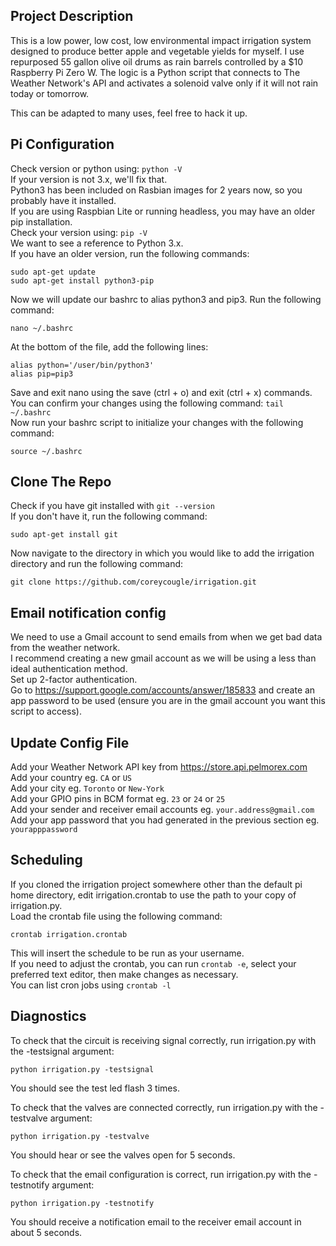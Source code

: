 ## Project Description
This is a low power, low cost, low environmental impact irrigation system designed to produce better apple and vegetable yields for myself. I use repurposed 55 gallon olive oil drums as rain barrels controlled by a $10 Raspberry Pi Zero W. The logic is a Python script that connects to The Weather Network's API and activates a solenoid valve only if it will not rain today or tomorrow.  
  
This can be adapted to many uses, feel free to hack it up.

## Pi Configuration
Check version or python using: ``python -V``  
If your version is not 3.x, we'll fix that.  
Python3 has been included on Rasbian images for 2 years now, so you probably have it installed.  
If you are using Raspbian Lite or running headless, you may have an older pip installation.  
Check your version using: ``pip -V``  
We want to see a reference to Python 3.x.  
If you have an older version, run the following commands:
```
sudo apt-get update
sudo apt-get install python3-pip
```
Now we will update our bashrc to alias python3 and pip3. Run the following command:
```
nano ~/.bashrc
```
At the bottom of the file, add the following lines:
```
alias python='/user/bin/python3'
alias pip=pip3
```
Save and exit nano using the save (ctrl + o) and exit (ctrl + x) commands.  
You can confirm your changes using the following command: ``tail ~/.bashrc``  
Now run your bashrc script to initialize your changes with the following command:
```
source ~/.bashrc
```

## Clone The Repo
Check if you have git installed with ``git --version``  
If you don't have it, run the following command:
```
sudo apt-get install git
```
Now navigate to the directory in which you would like to add the irrigation directory and run the following command:
```
git clone https://github.com/coreycougle/irrigation.git
```

## Email notification config
We need to use a Gmail account to send emails from when we get bad data from the weather network.  
I recommend creating a new gmail account as we will be using a less than ideal authentication method.  
Set up 2-factor authentication.  
Go to https://support.google.com/accounts/answer/185833 and create an app password to be used (ensure you are in the gmail account you want this script to access).  

## Update Config File
Add your Weather Network API key from https://store.api.pelmorex.com  
Add your country eg. ``CA`` or ``US``  
Add your city eg. ``Toronto`` or ``New-York``  
Add your GPIO pins in BCM format eg. ``23`` or ``24`` or ``25``  
Add your sender and receiver email accounts eg. ``your.address@gmail.com``  
Add your app password that you had generated in the previous section eg. ``yourapppassword``

## Scheduling
If you cloned the irrigation project somewhere other than the default pi home directory, edit irrigation.crontab to use the path to your copy of irrigation.py.  
Load the crontab file using the following command:
```
crontab irrigation.crontab
```
This will insert the schedule to be run as your username.  
If you need to adjust the crontab, you can run ``crontab -e``, select your preferred text editor, then make changes as necessary.  
You can list cron jobs using ``crontab -l``

## Diagnostics
To check that the circuit is receiving signal correctly, run irrigation.py with the -testsignal argument:
```
python irrigation.py -testsignal
```
You should see the test led flash 3 times.  

To check that the valves are connected correctly, run irrigation.py with the -testvalve argument:
```
python irrigation.py -testvalve
```
You should hear or see the valves open for 5 seconds.

To check that the email configuration is correct, run irrigation.py with the -testnotify argument:
```
python irrigation.py -testnotify
```
You should receive a notification email to the receiver email account in about 5 seconds.

